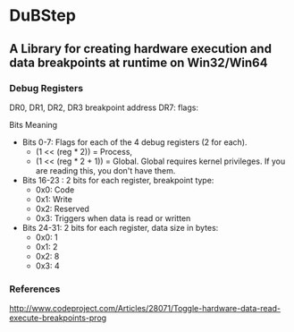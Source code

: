# DuBStep

## A Library for creating hardware execution and data breakpoints at runtime on Win32/Win64

### Debug Registers
DR0, DR1, DR2, DR3 breakpoint address
DR7: flags:

Bits	Meaning
* Bits 0-7: Flags for each of the 4 debug registers (2 for each). 
	* (1 << (reg * 2)) = Process, 
	* (1 << (reg * 2 + 1)) = Global. Global requires kernel privileges. If you are reading this, you don't have them.
* Bits 16-23 :  2 bits for each register, breakpoint type:
	* 0x0: Code
	* 0x1: Write
	* 0x2: Reserved
	* 0x3: Triggers when data is read or written
* Bits 24-31: 2 bits for each register, data size in bytes:
	* 0x0: 1
	* 0x1: 2
	* 0x2: 8
	* 0x3: 4

### References
http://www.codeproject.com/Articles/28071/Toggle-hardware-data-read-execute-breakpoints-prog
